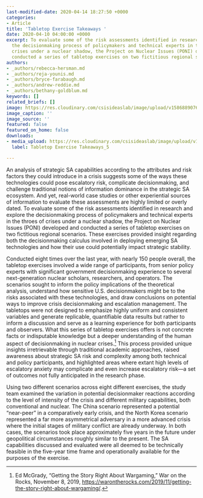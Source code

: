 ```yaml
---
last-modified-date: 2020-04-14 18:27:50 +0000
categories:
- Article
title: 'Tabletop Exercise Takeaways '
date: 2020-04-10 04:00:00 +0000
excerpt: To evaluate some of the risk assessments identified in research and explore
  the decisionmaking process of policymakers and technical experts in the throes of
  crises under a nuclear shadow, the Project on Nuclear Issues (PONI) developed and
  conducted a series of tabletop exercises on two fictitious regional scenarios.
authors:
- _authors/rebecca-hersman.md
- _authors/reja-younis.md
- _authors/bryce-farabaugh.md
- _authors/andrew-reddie.md
- _authors/bethany-goldblum.md
keywords: []
related_briefs: []
image: https://res.cloudinary.com/csisideaslab/image/upload/v1586889076/on-the-radar/OnTheRadar_illustration_AI_analysis_mlpzlf.jpg
image_caption: ''
image_source: ''
featured: false
featured_on_home: false
downloads:
- media_upload: https://res.cloudinary.com/csisideaslab/image/upload/v1586903218/on-the-radar/OnTheRadar_Chapter_5_p5zzhi.pdf
  label: Tabletop Exercise Takeaways_5

---
```

An analysis of strategic SA capabilities according to the attributes and risk factors they could introduce in a crisis suggests some of the ways these technologies could pose escalatory risk, complicate decisionmaking, and challenge traditional notions of information dominance in the strategic SA ecosystem. And yet, real-world case studies or other experiential sources of information to evaluate these assessments are highly limited or overly dated. To evaluate some of the risk assessments identified in research and explore the decisionmaking process of policymakers and technical experts in the throes of crises under a nuclear shadow, the Project on Nuclear Issues (PONI) developed and conducted a series of tabletop exercises on two fictitious regional scenarios. These exercises provided insight regarding both the decisionmaking calculus involved in deploying emerging SA technologies and how their use could potentially impact strategic stability.

Conducted eight times over the last year, with nearly 150 people overall, the tabletop exercises involved a wide range of participants, from senior policy experts with significant government decisionmaking experience to several next-generation nuclear scholars, researchers, and operators. The scenarios sought to inform the policy implications of the theoretical analysis, understand how sensitive U.S. decisionmakers might be to the risks associated with these technologies, and draw conclusions on potential ways to improve crisis decisionmaking and escalation management. The tabletops were not designed to emphasize highly uniform and consistent variables and generate replicable, quantifiable data results but rather to inform a discussion and serve as a learning experience for both participants and observers. What this series of tabletop exercises offers is not concrete facts or indisputable knowledge but a deeper understanding of the human aspect of decisionmaking in nuclear crises.[^1] This process provided unique insights irretrievable through traditional academic approaches, raised awareness about strategic SA risk and complexity among both technical and policy participants, and highlighted areas where extant high levels of escalatory anxiety may complicate and even increase escalatory risk—a set of outcomes not fully anticipated in the research phase.

Using two different scenarios across eight different exercises, the study team examined the variation in potential decisionmaker reactions according to the level of intensity of the crisis and different military capabilities, both conventional and nuclear. The China scenario represented a potential “near-peer” in a comparatively early crisis, and the North Korea scenario represented a far more asymmetrical adversary in a more advanced crisis where the initial stages of military conflict are already underway. In both cases, the scenarios took place approximately five years in the future under geopolitical circumstances roughly similar to the present. The SA capabilities discussed and evaluated were all deemed to be technically feasible in the five-year time frame and operationally available for the purposes of the exercise.

[^1]: Ed McGrady, “Getting the Story Right About Wargaming,” War on the Rocks, November 8, 2019, https://warontherocks.com/2019/11/getting-the-story-right-about-wargaming/.